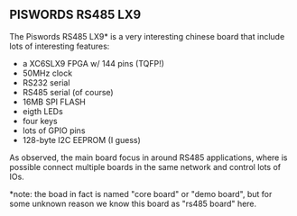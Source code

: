 ## PISWORDS RS485 LX9

The Piswords RS485 LX9* is a very interesting chinese board that
include lots of interesting features:

- a XC6SLX9 FPGA w/ 144 pins (TQFP!)
- 50MHz clock
- RS232 serial
- RS485 serial (of course)
- 16MB SPI FLASH 
- eigth LEDs
- four keys
- lots of GPIO pins
- 128-byte I2C EEPROM (I guess)

As observed, the main board focus in around RS485 applications, where is
possible connect multiple boards in the same network and control lots of
IOs.

*note: the boad in fact is named "core board" or "demo board", but for some
unknown reason we know this board as "rs485 board" here.
